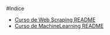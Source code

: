 #Indice

- [Curso de Web Scraping README](WebScraping//README.md)
- [Curso de MachineLearning README](MachineLearning//README.md)
